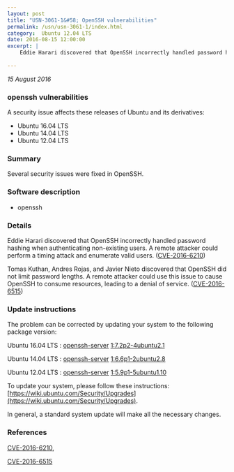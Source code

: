 ```yaml
---
layout: post
title: "USN-3061-1&#58; OpenSSH vulnerabilities"
permalink: /usn/usn-3061-1/index.html
category:  Ubuntu 12.04 LTS
date: 2016-08-15 12:00:00
excerpt: |
    Eddie Harari discovered that OpenSSH incorrectly handled password hashing when authenticating non-existing users. A remote attacker could perform a timing attack and enumerate valid users. ([CVE-2016-6210](http://people.ubuntu.com/~ubuntu-security/cve/CVE-2016-6210))
    
--- 
```

 
 

*15 August 2016*

### openssh vulnerabilities

A security issue affects these releases of Ubuntu and its derivatives:

* Ubuntu 16.04 LTS
* Ubuntu 14.04 LTS
* Ubuntu 12.04 LTS

### Summary

Several security issues were fixed in OpenSSH. 

### Software description

* openssh 

### Details

Eddie Harari discovered that OpenSSH incorrectly handled password hashing when authenticating non-existing users. A remote attacker could perform a timing attack and enumerate valid users. ([CVE-2016-6210](http://people.ubuntu.com/~ubuntu-security/cve/CVE-2016-6210))

Tomas Kuthan, Andres Rojas, and Javier Nieto discovered that OpenSSH did not limit password lengths. A remote attacker could use this issue to cause OpenSSH to consume resources, leading to a denial of service. ([CVE-2016-6515](http://people.ubuntu.com/~ubuntu-security/cve/CVE-2016-6515)) 

### Update instructions

The problem can be corrected by updating your system to the following package version:

Ubuntu 16.04 LTS
 : [openssh-server](https://launchpad.net/ubuntu/+source/openssh) <span> [1:7.2p2-4ubuntu2.1](https://launchpad.net/ubuntu/+source/openssh/1:7.2p2-4ubuntu2.1) </span> 

Ubuntu 14.04 LTS
 : [openssh-server](https://launchpad.net/ubuntu/+source/openssh) <span> [1:6.6p1-2ubuntu2.8](https://launchpad.net/ubuntu/+source/openssh/1:6.6p1-2ubuntu2.8) </span> 

Ubuntu 12.04 LTS
 : [openssh-server](https://launchpad.net/ubuntu/+source/openssh) <span> [1:5.9p1-5ubuntu1.10](https://launchpad.net/ubuntu/+source/openssh/1:5.9p1-5ubuntu1.10) </span> 

To update your system, please follow these instructions: [https://wiki.ubuntu.com/Security/Upgrades](https://wiki.ubuntu.com/Security/Upgrades).

In general, a standard system update will make all the necessary changes. 

### References

 
 [CVE-2016-6210](http://people.ubuntu.com/~ubuntu-security/cve/CVE-2016-6210), 

 [CVE-2016-6515](http://people.ubuntu.com/~ubuntu-security/cve/CVE-2016-6515)
 

